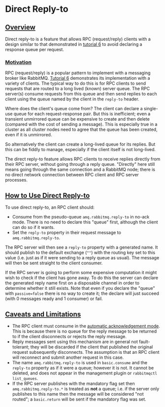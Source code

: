 <!--
Copyright (c) 2007-2021 VMware, Inc. or its affiliates.

All rights reserved. This program and the accompanying materials
are made available under the terms of the under the Apache License,
Version 2.0 (the "License”); you may not use this file except in compliance
with the License. You may obtain a copy of the License at

https://www.apache.org/licenses/LICENSE-2.0

Unless required by applicable law or agreed to in writing, software
distributed under the License is distributed on an "AS IS" BASIS,
WITHOUT WARRANTIES OR CONDITIONS OF ANY KIND, either express or implied.
See the License for the specific language governing permissions and
limitations under the License.
-->

# Direct Reply-to

## <a id="overview" class="anchor" href="#overview">Overview</a>

Direct reply-to is a feature that allows RPC (request/reply) clients with a design
similar to that demonstrated in [tutorial 6](/getstarted.html) to avoid
declaring a response queue per request.

### <a id="motivation" class="anchor" href="#motivation">Motivation</a>

RPC (request/reply) is a popular pattern to implement with a messaging broker
like RabbitMQ. [Tutorial 6](/getstarted.html) demonstrates its implementation
with a variety of clients. The typical way to do this is for RPC clients to
send requests that are routed to a long lived (known) server queue. The RPC server(s)
consume requests from this queue and then send replies to each client
using the queue named by the client in the <code>reply-to</code>
header.

Where does the client's queue come from? The client can
declare a single-use queue for each request-response pair. But
this is inefficient; even a transient unmirrored queue can be
expensive to create and then delete (compared with the cost of
sending a message). This is especially true in a cluster as all
cluster nodes need to agree that the queue has been created,
even if it is unmirrored.

So alternatively the client can create a long-lived queue for
its replies. But this can be fiddly to manage, especially if the
client itself is not long-lived.

The direct reply-to feature allows RPC clients to receive
replies directly from their RPC server, without going through a
reply queue. "Directly" here still means going through the same connection
and a RabbitMQ node; there is no direct network connection
between RPC client and RPC server processes.


## <a id="usage" class="anchor" href="#usage">How to Use Direct Reply-to</a>

To use direct reply-to, an RPC client should:

<ul>
  <li>
    Consume from the pseudo-queue
    <code>amq.rabbitmq.reply-to</code> in no-ack mode. There is no
    need to declare this "queue" first, although the client can do
    so if it wants.
  </li>
  <li>
    Set the <code>reply-to</code> property in their request message to
    <code>amq.rabbitmq.reply-to</code>.
  </li>
</ul>

The RPC server will then see a <code>reply-to</code> property
with a generated name. It should publish to the default exchange
(``""``) with the routing key set to this value (i.e. just as if
it were sending to a reply queue as usual). The message will
then be sent straight to the client consumer.

If the RPC server is going to perform some expensive computation
it might wish to check if the client has gone away. To do this
the server can declare the generated reply name first on a
disposable channel in order to determine whether it still
exists. Note that even if you declare the "queue" with
<code>passive=false</code> there is no way to create it; the
declare will just succeed (with 0 messages ready and 1 consumer)
or fail.

## <a id="limitations" class="anchor" href="#limitations">Caveats and Limitations</a>

<ul>
  <li>
    The RPC client must consume in the <a href="confirms.html">automatic acknowledgement mode</a>.
    This is because there is no queue for the reply message to be returned to if the
    client disconnects or rejects the reply message.
  </li>
  <li>
    Reply messages sent using this mechanism are in general not
    fault-tolerant; they will be discarded if the client that
    published the original request subsequently disconnects. The
    assumption is that an RPC client will reconnect and submit
    another request in this case.
  </li>
  <li>
    The name <code>amq.rabbitmq.reply-to</code> is used in
    <code>basic.consume</code> and the <code>reply-to</code>
    property as if it were a queue; however it is not. It cannot
    be deleted, and does not appear in the management plugin or
    <code>rabbitmqctl list_queues</code>.
  </li>
  <li>
    If the RPC server publishes with the mandatory flag set then
    <code>amq.rabbitmq.reply-to.*</code> is treated as <b>not</b>
    a queue; i.e. if the server only publishes to this name then
    the message will be considered "not routed"; a
    <code>basic.return</code> will be sent if the mandatory flag
    was set.
  </li>
</ul>
